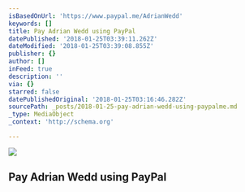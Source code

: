 ```yaml
---
isBasedOnUrl: 'https://www.paypal.me/AdrianWedd'
keywords: []
title: Pay Adrian Wedd using PayPal
datePublished: '2018-01-25T03:39:11.262Z'
dateModified: '2018-01-25T03:39:08.855Z'
publisher: {}
author: []
inFeed: true
description: ''
via: {}
starred: false
datePublishedOriginal: '2018-01-25T03:16:46.282Z'
sourcePath: _posts/2018-01-25-pay-adrian-wedd-using-paypalme.md
_type: MediaObject
_context: 'http://schema.org'

---
```

<article style=""><img src="https://s3-us-west-2.amazonaws.com/the-grid-img/p/698b44786a406fbde85b48747c3270a5f3db23dc.png" /><h1>Pay Adrian Wedd using PayPal</h1></article>